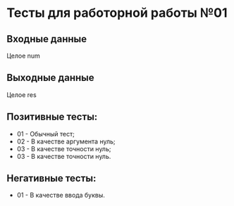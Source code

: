 # Тесты для работорной работы №01

## Входные данные
Целое num

## Выходные данные
Целое res

## Позитивные тесты:
- 01 - Обычный тест;
- 02 - В качестве аргумента нуль;
- 03 - В качестве точности нуль;
- 03 - В качестве точности нуль.

## Негативные тесты:
- 01 - В качестве ввода буквы.